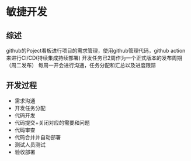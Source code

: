 # 敏捷开发
## 综述
github的Poject看板进行项目的需求管理，使用github管理代码，github action来进行CI/CD(持续集成持续部署)
开发任务已2周作为一个正式版本的发布周期（周二发布）
每周一开会进行沟通，任务分配和汇总以及进度跟踪
## 开发过程
* 需求沟通
* 开发任务分配
* 代码开发
* 代码提交+关闭对应的需要和问题
* 代码审查
* 代码合并并自动部署
* 测试人员测试
* 验收部署